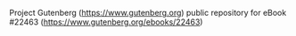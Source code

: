 Project Gutenberg (https://www.gutenberg.org) public repository for eBook #22463 (https://www.gutenberg.org/ebooks/22463)
